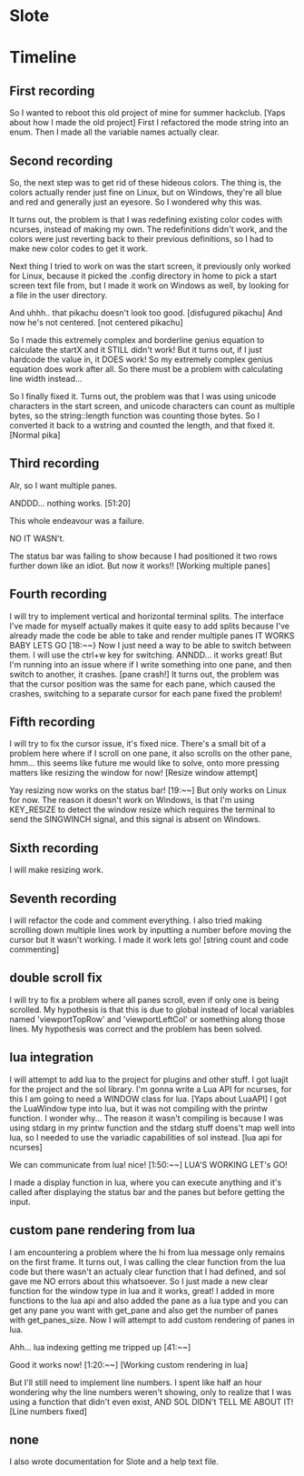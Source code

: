 # Slote

# Timeline

## First recording

So I wanted to reboot this old project of mine for summer hackclub. [Yaps about how I made the old project]
First I refactored the mode string into an enum. Then I made all the variable names actually clear.

## Second recording

So, the next step was to get rid of these hideous colors. The thing is, the colors actually render just fine 
on Linux, but on Windows, they're all blue and red and generally just an eyesore. So I wondered why this was.

It turns out, the problem is that I was redefining existing color codes with ncurses, instead of making my own.
The redefinitions didn't work, and the colors were just reverting back to their previous definitions, so I had
to make new color codes to get it work.

Next thing I tried to work on was the start screen, it previously only worked for Linux,
because it picked the .config directory in home to pick a start screen text file from,
but I made it work on Windows as well, by looking for a file in the user directory.

And uhhh.. that pikachu doesn't look too good. [disfugured pikachu]
And now he's not centered. [not centered pikachu]

So I made this extremely complex and borderline genius equation to calculate the startX and it STILL didn't work!
But it turns out, if I just hardcode the value in, it DOES work! So my extremely complex genius equation does work 
after all. So there must be a problem with calculating line width instead...

So I finally fixed it. Turns out, the problem was that I was using unicode characters in the start screen,
and unicode characters can count as multiple bytes, so the string::length function was counting those bytes.
So I converted it back to a wstring and counted the length, and that fixed it. [Normal pika]

## Third recording 

Alr, so I want multiple panes.

ANDDD... nothing works. [51:20]

This whole endeavour was a failure.

NO IT WASN't.

The status bar was failing to show because I had positioned it two rows further down like an idiot. But now it works!!
[Working multiple panes]

## Fourth recording 

I will try to implement vertical and horizontal terminal splits.
The interface I've made for myself actually makes it quite easy to add splits because I've already made the code be 
able to take and render multiple panes
IT WORKS BABY LETS GO [18:~~}
Now I just need a way to be able to switch between them. I will use the ctrl+w key for switching.
ANNDD... it works great!
But I'm running into an issue where if I write something into one pane, and then switch to another, it crashes. [pane crash!]
It turns out, the problem was that the cursor position was the same for each pane, which caused the crashes, switching to a 
separate cursor for each pane fixed the problem!

## Fifth recording

I will try to fix the cursor issue, it's fixed nice.
There's a small bit of a problem here where if I scroll on one pane, it also scrolls on the other pane, hmm... this seems
like future me would like to solve, onto more pressing matters like resizing the window for now! [Resize window attempt]

Yay resizing now works on the status bar! [19:~~]
But only works on Linux for now.
The reason it doesn't work on Windows, is that I'm using KEY_RESIZE to detect the window resize which requires the terminal
to send the SINGWINCH signal, and this signal is absent on Windows.

## Sixth recording

I will make resizing work.

## Seventh recording 

I will refactor the code and comment everything.
I also tried making scrolling down multiple lines work by inputting a number before moving the cursor but it wasn't working.
I made it work lets go! [string count and code commenting]

## double scroll fix

I will try to fix a problem where all panes scroll, even if only one is being scrolled. My hypothesis is that this is due to 
global instead of local variables named 'viewportTopRow' and 'viewportLeftCol' or something along those lines.
My hypothesis was correct and the problem has been solved.

## lua integration

I will attempt to add lua to the project for plugins and other stuff.
I got luajit for the project and the sol library.
I'm gonna write a Lua API for ncurses, for this I am going to need a WINDOW class for lua.
[Yaps about LuaAPI]
I got the LuaWindow type into lua, but it was not compiling with the printw function. I wonder why...
The reason it wasn't compiling is because I was using stdarg in my printw function and the stdarg 
stuff doens't map well into lua, so I needed to use the variadic capabilities of sol instead. [lua api for ncurses] 

We can communicate from lua! nice! [1:50:~~]
LUA'S WORKING LET's GO!

I made a display function in lua, where you can execute anything and it's called after displaying the status bar and the panes
but before getting the input.

## custom pane rendering from lua

I am encountering a problem where the hi from lua message only remains on the first frame.
It turns out, I was calling the clear function from the lua code but there wasn't an actualy clear function that I had defined,
and sol gave me NO errors about this whatsoever. So I just made a new clear function for the window type in lua and it works,
great!
I added in more functions to the lua api and also added the pane as a lua type and you can get any pane you want with get_pane
and also get the number of panes with get_panes_size.
Now I will attempt to add custom rendering of panes in lua.

Ahh... lua indexing getting me tripped up [41:~~]

Good it works now! [1:20:~~] [Working custom rendering in lua]

But I'll still need to implement line numbers.
I spent like half an hour wondering why the line numbers weren't showing, only to realize that I was using a function that didn't 
even exist, AND SOL DIDN't TELL ME ABOUT IT! [Line numbers fixed]

## none

I also wrote documentation for Slote and a help text file.
